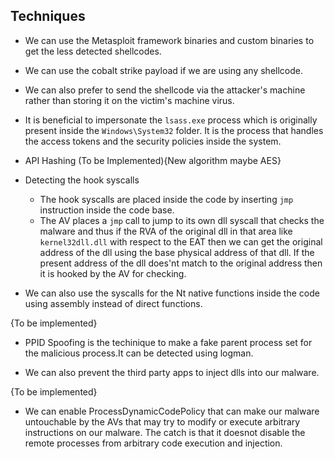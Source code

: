 ## Techniques

- We can use the Metasploit framework binaries and custom binaries to get the less detected shellcodes.

- We can use the cobalt strike payload if we are using any shellcode.

- We can also prefer to send the shellcode via the attacker's machine rather than storing it on the victim's machine virus.

- It is beneficial to impersonate the `lsass.exe`  process which is originally present inside the `Windows\System32` folder. It is the process that handles the access tokens and the security policies inside the system.

- API Hashing (To be Implemented){New algorithm maybe AES}

- Detecting the hook syscalls
    - The hook syscalls are placed inside the code by inserting `jmp` instruction inside the code base.
    - The AV places a `jmp` call to jump to its own dll syscall that checks the malware and thus if the RVA of the original dll in that area like `kernel32dll.dll` with respect to the EAT then we can get the original address of the dll using the base physical address of that dll. If the present address of the dll does'nt match to the original address then it is hooked by the AV for checking.


- We can also use the syscalls for the Nt native functions inside the code using assembly instead of direct functions.

{To be implemented}
- PPID Spoofing is the techinique to make a fake parent process set for the malicious process.It can be detected using logman.

- We can also prevent the third party apps to inject dlls into our malware.

{To be implemented}
- We can enable ProcessDynamicCodePolicy that can make our malware untouchable by the AVs that may try to modify or execute arbitrary instructions on our malware. The catch is that it doesnot disable the remote processes from arbitrary code execution and injection.


